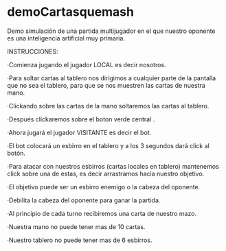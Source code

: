 # demoCartasquemash
Demo simulación de una partida multijugador en el que nuestro oponente es una inteligencia artificial muy primaria.

INSTRUCCIONES:

  ·Comienza jugando el jugador LOCAL es decir nosotros.
  
  ·Para soltar cartas al tablero nos dirigimos a cualquier parte de la pantalla que no sea el tablero, para que se nos muestren las cartas de nuestra mano.
  
  ·Clickando sobre las cartas de la mano soltaremos las cartas al tablero.
  
  ·Después clickaremos sobre el boton verde central <Pasar turno>.
  
  ·Ahora jugará el jugador VISITANTE es decir el bot.
  
  ·El bot colocará un esbirro en el tablero y a los 3 segundos dará click al botón.
  
  
  ·Para atacar con nuestros esbirros (cartas locales en tablero) mantenemos click sobre una de estas, es decir arrastramos hacia nuestro objetivo.
  
  ·El objetivo puede ser un esbirro enemigo o la cabeza del oponente.
  
  ·Debilita la cabeza del oponente para ganar la partida.
  
  
  ·Al principio de cada turno recibiremos una carta de nuestro mazo.
  
  
  ·Nuestra mano no puede tener mas de 10 cartas.
  
  ·Nuestro tablero no puede tener mas de 6 esbirros.
